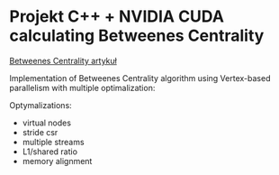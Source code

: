 # Projekt C++ + NVIDIA CUDA calculating Betweenes Centrality

[Betweenes Centrality artykuł](https://citeseerx.ist.psu.edu/viewdoc/download?doi=10.1.1.301.6142&rep=rep1&type=pdf)

Implementation of Betweenes Centrality algorithm using Vertex-based parallelism with multiple optimalization:

Optymalizations:

- virtual nodes
- stride csr
- multiple streams
- L1/shared ratio
- memory alignment
